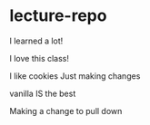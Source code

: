 # lecture-repo

I learned a lot!

I love this class!

I like cookies
Just making changes

vanilla
IS the best


Making a change to pull down
